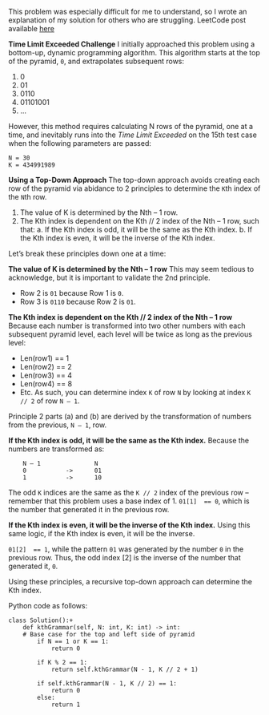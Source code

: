 

This problem was especially difficult for me to understand, so I wrote an explanation of my solution for others who are struggling. LeetCode post available [here](https://leetcode.com/problems/k-th-symbol-in-grammar/discuss/438528/Explanation-Python)

**Time Limit Exceeded Challenge**
I initially approached this problem using a bottom-up, dynamic programming algorithm. This algorithm starts at the top of the pyramid, `0`, and extrapolates subsequent rows:
1.	0
2.	01
3.	0110
4.	01101001
5.	…

However, this method requires calculating N rows of the pyramid, one at a time, and inevitably runs into the _Time Limit Exceeded_ on the 15th test case when the following parameters are passed:
```
N = 30
K = 434991989
```

**Using a Top-Down Approach**
The top-down approach avoids creating each row of the pyramid via abidance to 2 principles to determine the `K`th index of the `N`th row.
1.	The value of K is determined by the Nth – 1 row.
2.	The Kth index is dependent on the Kth // 2 index of the Nth – 1 row, such that:
    a.	If the Kth index is odd, it will be the same as the Kth index.
    b.	If the Kth index is even, it will be the inverse of the Kth index.

Let’s break these principles down one at a time:

**The value of K is determined by the Nth – 1 row**
This may seem tedious to acknowledge, but it is important to validate the 2nd principle. 
-	Row 2 is `01` because Row 1 is `0`.
-	Row 3 is `0110` because Row 2 is `01`.

**The Kth index is dependent on the Kth // 2 index of the Nth – 1 row**
Because each number is transformed into two other numbers with each subsequent pyramid level, each level will be twice as long as the previous level:
-	Len(row1) == 1
-	Len(row2) == 2
-	Len(row3) == 4
-	Len(row4) == 8
-	Etc.
As such, you can determine index `K` of row `N` by looking at index `K // 2` of row `N – 1`. 

Principle 2 parts (a) and (b) are derived by the transformation of numbers from the previous, `N – 1`, row.  

**If the Kth index is odd, it will be the same as the Kth index.**
Because the numbers are transformed as:

```
	N – 1	        	N 
	0       	->      01
	1       	->      10
```

The odd `K` indices are the same as the `K // 2` index of the previous row – remember that this problem uses a base index of 1. 
`01[1]  == 0`, which is the number that generated it in the previous row.

**If the Kth index is even, it will be the inverse of the Kth index.**
Using this same logic, if the Kth index is even, it will be the inverse.

`01[2]  == 1`, while the pattern `01` was generated by the number `0` in the previous row. Thus, the odd index [2] is the inverse of the number that generated it, `0`.

Using these principles, a recursive top-down approach can determine the Kth index. 

Python code as follows:
```
class Solution():+
    def kthGrammar(self, N: int, K: int) -> int:        
	# Base case for the top and left side of pyramid
        if N == 1 or K == 1:
            return 0
        
        if K % 2 == 1:
            return self.kthGrammar(N - 1, K // 2 + 1)
        
        if self.kthGrammar(N - 1, K // 2) == 1: 
            return 0
        else:
            return 1
```


